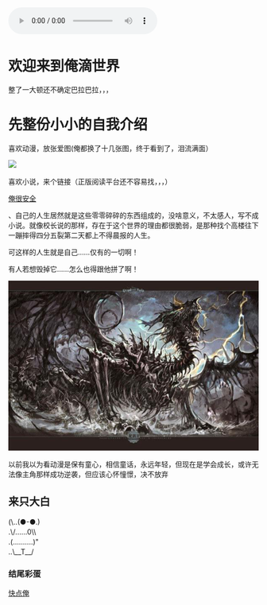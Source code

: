 <!DOCTYPE html>
<html lang="zh-cn">
  <head>
	<meta charset="utf-8"/>
	<title>小小的世界</title>
	  <audio src="https://s128.xiami.net/599/2110238599/2104786680/1811177468_1555645393977_4654.mp3?ccode=xiami__&expire=86400&duration=204&psid=545df798aaa7243f9c5c57a1292d091b&ups_client_netip=null&ups_ts=1602856739&ups_userid=0&utid=&vid=1811177468&fn=1811177468_1555645393977_4654.mp3&vkey=B19538656ea09c53a1003109a8f795d3d" width="330" height="450"  controls="controls">
	</audio>
	<style>
		body{
			background-image: url("1.jpg");
			background-repeat: repeat;no-repeat;
			background-position: left top;
			background-attachment: fixed;
		}
		div{
			margin-top: 1px;
			margin-bottom: 1px;
			padding-top:1px;
			padding-bottom: 1px;
		}
	</style>
</head>
<body>
<h1>欢迎来到俺滴世界</h1>
<p>整了一大顿还不确定巴拉巴拉，，，</p>
<h1>先整份小小的自我介绍</h1>
<p>喜欢动漫，放张爱图(俺都换了十几张图，终于看到了，泪流满面）</p>
<img src="123.jpg.jpeg">
<p>喜欢小说，来个链接（正版阅读平台还不容易找，，，）</p>
<a href="https://ubook.reader.qq.com/intro.html?bid=933335&amp;b_f=231004">俺很安全</a>
<p>、自己的人生居然就是这些零零碎碎的东西组成的，没啥意义，不太感人，写不成小说。就像校长说的那样，存在于这个世界的理由都很脆弱，是那种找个高楼往下一蹦摔得四分五裂第二天都上不得晨报的人生。</p>
<p>可这样的人生就是自己……仅有的一切啊！</p>
<p>有人若想毁掉它……怎么也得跟他拼了啊！</p>
<img src="lz.png">
<p>以前我以为看动漫是保有童心，相信童话，永远年轻，但现在是学会成长，或许无法像主角那样成功逆袭，但应该心怀憧憬，决不放弃</p>
<h2>来只大白</h2>              
<div>(\..(●-●.) </div>
<div>.\/......0\\  </div> 
<div>.(..........)" </div>
<div>..\__T__/ </div> 
<h3>结尾彩蛋</h3> 
<a href="https://xiaoxiaodeting.github.io/xiaoxiaodeting.io/">快点俺</a>
</body>
</html>
